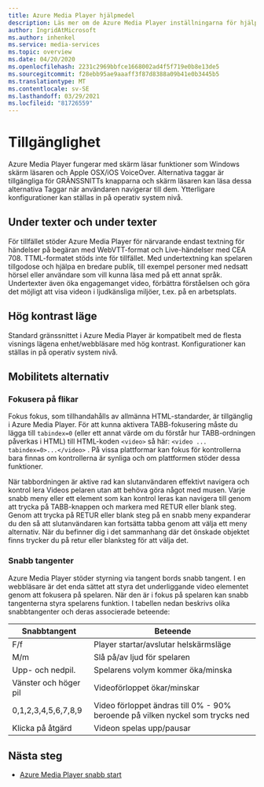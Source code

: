 ```yaml
---
title: Azure Media Player hjälpmedel
description: Läs mer om de Azure Media Player inställningarna för hjälpmedel.
author: IngridAtMicrosoft
ms.author: inhenkel
ms.service: media-services
ms.topic: overview
ms.date: 04/20/2020
ms.openlocfilehash: 2231c2969bbfce1668002ad4f5f719e0b8e13de5
ms.sourcegitcommit: f28ebb95ae9aaaff3f87d8388a09b41e0b3445b5
ms.translationtype: MT
ms.contentlocale: sv-SE
ms.lasthandoff: 03/29/2021
ms.locfileid: "81726559"
---
```

# <a name="accessibility"></a>Tillgänglighet #

Azure Media Player fungerar med skärm läsar funktioner som Windows skärm läsaren och Apple OSX/iOS VoiceOver. Alternativa taggar är tillgängliga för GRÄNSSNITTs knapparna och skärm läsaren kan läsa dessa alternativa Taggar när användaren navigerar till dem. Ytterligare konfigurationer kan ställas in på operativ system nivå.

## <a name="captions-and-subtitles"></a>Under texter och under texter ##

För tillfället stöder Azure Media Player för närvarande endast textning för händelser på begäran med WebVTT-format och Live-händelser med CEA 708. TTML-formatet stöds inte för tillfället. Med undertextning kan spelaren tillgodose och hjälpa en bredare publik, till exempel personer med nedsatt hörsel eller användare som vill kunna läsa med på ett annat språk. Undertexter även öka engagemanget video, förbättra förståelsen och göra det möjligt att visa videon i ljudkänsliga miljöer, t.ex. på en arbetsplats.  

## <a name="high-contrast-mode"></a>Hög kontrast läge ##

Standard gränssnittet i Azure Media Player är kompatibelt med de flesta visnings lägena enhet/webbläsare med hög kontrast. Konfigurationer kan ställas in på operativ system nivå.

## <a name="mobility-options"></a>Mobilitets alternativ ##

### <a name="tabbing-focus"></a>Fokusera på flikar ###

Fokus fokus, som tillhandahålls av allmänna HTML-standarder, är tillgänglig i Azure Media Player. För att kunna aktivera TABB-fokusering måste du lägga till `tabindex=0` (eller ett annat värde om du förstår hur TABB-ordningen påverkas i HTML) till HTML-koden `<video>` så här: `<video ... tabindex=0>...</video>` . På vissa plattformar kan fokus för kontrollerna bara finnas om kontrollerna är synliga och om plattformen stöder dessa funktioner.

När tabbordningen är aktive rad kan slutanvändaren effektivt navigera och kontrol lera Videos pelaren utan att behöva göra något med musen. Varje snabb meny eller ett element som kan kontrol leras kan navigera till genom att trycka på TABB-knappen och markera med RETUR eller blank steg. Genom att trycka på RETUR eller blank steg på en snabb meny expanderar du den så att slutanvändaren kan fortsätta tabba genom att välja ett meny alternativ. När du befinner dig i det sammanhang där det önskade objektet finns trycker du på retur eller blanksteg för att välja det.

### <a name="hotkeys"></a>Snabb tangenter ###

Azure Media Player stöder styrning via tangent bords snabb tangent. I en webbläsare är det enda sättet att styra det underliggande video elementet genom att fokusera på spelaren. När den är i fokus på spelaren kan snabb tangenterna styra spelarens funktion.  I tabellen nedan beskrivs olika snabbtangenter och deras associerade beteende:

| Snabbtangent              | Beteende                                                                |
|----------------------|-------------------------------------------------------------------------|
| F/f                  | Player startar/avslutar helskärmsläge                                  |
| M/m                  | Slå på/av ljud för spelaren                                          |
| Upp- och nedpil.    | Spelarens volym kommer öka/minska                                    |
| Vänster och höger pil | Videoförloppet ökar/minskar                                  |
| 0,1,2,3,4,5,6,7,8,9  | Video förloppet ändras till 0% \- 90% beroende på vilken nyckel som trycks ned |
| Klicka på åtgärd         | Videon spelas upp/pausar                                                   |

## <a name="next-steps"></a>Nästa steg

<!---Some context for the following links goes here--->
- [Azure Media Player snabb start](azure-media-player-quickstart.md)
